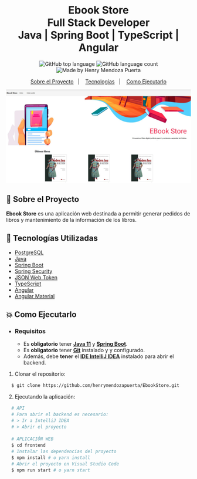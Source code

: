 <h1 align="center">
    <strong>Ebook Store</strong>    
    <br>Full Stack Developer<br/>
    Java | Spring Boot | TypeScript | Angular
</h1>

<p align="center">
    <img alt="GitHub top language" src="https://img.shields.io/github/languages/top/henrymendozapuerta/EbookStore?style=flat-square">
    <img alt="GitHub language count" src="https://img.shields.io/github/languages/count/henrymendozapuerta/EbookStore?style=flat-square">    
    <img alt="Made by Henry Mendoza Puerta" src="https://img.shields.io/badge/made%20by-henrymendozapuerta-%237519C1?style=flat-square"><br/>
</p>

<p align="center">
    <a href="#bookmark-sobre-el-proyecto">Sobre el Proyecto</a>&nbsp;&nbsp;&nbsp;|&nbsp;&nbsp;&nbsp;
    <a href="#rocket-tecnologías-utilizadas">Tecnologías</a>&nbsp;&nbsp;&nbsp;|&nbsp;&nbsp;&nbsp;
    <a href="#boom-como-ejecutarlo">Como Ejecutarlo</a>
</p>

<p align="center">
    <img alt="Diseño del proyecto" width="650px" src="./img/design.JPG" />
<p>

## :bookmark: Sobre el Proyecto

**Ebook Store** es una aplicación web destinada a permitir generar pedidos de libros y mantenimiento de la información de los libros.

## :rocket: Tecnologías Utilizadas

- [PostgreSQL](https://www.postgresql.org/)
- [Java](https://java.com/)
- [Spring Boot](https://spring.io/projects/spring-boot)
- [Spring Security](https://spring.io/projects/spring-security)
- [JSON Web Token](https://jwt.io/)
- [TypeScript](https://www.typescriptlang.org/)
- [Angular](https://angular.io/)
- [Angular Material](https://material.angular.io/)

## :boom: Como Ejecutarlo

- ### **Requisitos**

  - Es **obligatorio** tener **[Java 11](https://java.com/)** y **[Spring Boot](https://spring.io/)**.
  - Es **obligatorio** tener **[Git](https://git-scm.com/)** instalado y y configurado.
  - Además, debe **tener** el **[IDE IntelliJ IDEA](https://www.jetbrains.com/es-es/idea/)** instalado para abrir el backend.

1. Clonar el repositorio:

```sh
  $ git clone https://github.com/henrymendozapuerta/EbookStore.git
```

2. Ejecutando la aplicación:

```sh
  # API
  # Para abrir el backend es necesario:
  # > Ir a IntelliJ IDEA
  # > Abrir el proyecto

  # APLICACIÓN WEB
  $ cd frontend
  # Instalar las dependencias del proyecto
  $ npm install # o yarn install
  # Abrir el proyecto en Visual Studio Code
  $ npm run start # o yarn start
```
